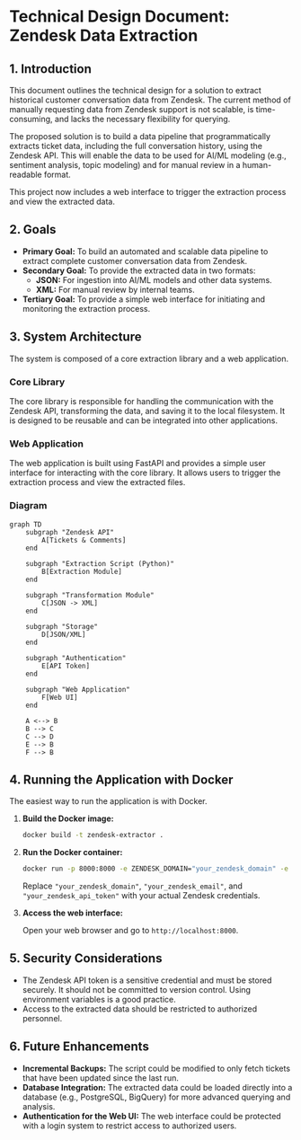 # **Technical Design Document: Zendesk Data Extraction**

## **1. Introduction**

This document outlines the technical design for a solution to extract historical customer conversation data from Zendesk. The current method of manually requesting data from Zendesk support is not scalable, is time-consuming, and lacks the necessary flexibility for querying.

The proposed solution is to build a data pipeline that programmatically extracts ticket data, including the full conversation history, using the Zendesk API. This will enable the data to be used for AI/ML modeling (e.g., sentiment analysis, topic modeling) and for manual review in a human-readable format.

This project now includes a web interface to trigger the extraction process and view the extracted data.

## **2. Goals**

*   **Primary Goal:** To build an automated and scalable data pipeline to extract complete customer conversation data from Zendesk.
*   **Secondary Goal:** To provide the extracted data in two formats:
    *   **JSON:** For ingestion into AI/ML models and other data systems.
    *   **XML:** For manual review by internal teams.
*   **Tertiary Goal:** To provide a simple web interface for initiating and monitoring the extraction process.

## **3. System Architecture**

The system is composed of a core extraction library and a web application.

### **Core Library**

The core library is responsible for handling the communication with the Zendesk API, transforming the data, and saving it to the local filesystem. It is designed to be reusable and can be integrated into other applications.

### **Web Application**

The web application is built using FastAPI and provides a simple user interface for interacting with the core library. It allows users to trigger the extraction process and view the extracted files.

### **Diagram**

```mermaid
graph TD
    subgraph "Zendesk API"
        A[Tickets & Comments]
    end

    subgraph "Extraction Script (Python)"
        B[Extraction Module]
    end

    subgraph "Transformation Module"
        C[JSON -> XML]
    end

    subgraph "Storage"
        D[JSON/XML]
    end

    subgraph "Authentication"
        E[API Token]
    end

    subgraph "Web Application"
        F[Web UI]
    end

    A <--> B
    B --> C
    C --> D
    E --> B
    F --> B
```

## **4. Running the Application with Docker**

The easiest way to run the application is with Docker.

1.  **Build the Docker image:**

    ```bash
    docker build -t zendesk-extractor .
    ```

2.  **Run the Docker container:**

    ```bash
    docker run -p 8000:8000 -e ZENDESK_DOMAIN="your_zendesk_domain" -e ZENDESK_EMAIL="your_zendesk_email" -e ZENDESK_API_TOKEN="your_zendesk_api_token" zendesk-extractor
    ```

    Replace `"your_zendesk_domain"`, `"your_zendesk_email"`, and `"your_zendesk_api_token"` with your actual Zendesk credentials.

3.  **Access the web interface:**

    Open your web browser and go to `http://localhost:8000`.

## **5. Security Considerations**

*   The Zendesk API token is a sensitive credential and must be stored securely. It should not be committed to version control. Using environment variables is a good practice.
*   Access to the extracted data should be restricted to authorized personnel.

## **6. Future Enhancements**

*   **Incremental Backups:** The script could be modified to only fetch tickets that have been updated since the last run.
*   **Database Integration:** The extracted data could be loaded directly into a database (e.g., PostgreSQL, BigQuery) for more advanced querying and analysis.
*   **Authentication for the Web UI:** The web interface could be protected with a login system to restrict access to authorized users.
